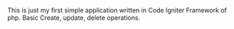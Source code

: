 This is just my first simple application written in Code Igniter Framework of php. Basic Create, update, delete operations.